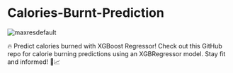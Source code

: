 # Calories-Burnt-Prediction

![maxresdefault](https://github.com/VaibhavMishra1341/Calories-Burnt-Prediction/assets/39896268/4352cdaf-444b-4a7e-8327-4281ce75194b)

🔥 Predict calories burned with XGBoost Regressor! Check out this GitHub repo for calorie burning predictions using an XGBRegressor model. Stay fit and informed! 💪📈
